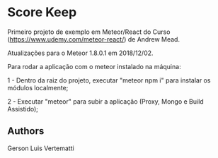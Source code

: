 # Score Keep

Primeiro projeto de exemplo em Meteor/React do Curso (https://www.udemy.com/meteor-react/) de Andrew Mead.

Atualizações para o Meteor 1.8.0.1 em 2018/12/02.

Para rodar a aplicação com o meteor instalado na máquina:

  1 - Dentro da raiz do projeto, executar "meteor npm i" para instalar os módulos localmente;
  
  2 - Executar "meteor" para subir a aplicação (Proxy, Mongo e Build Assistido);  

## Authors

Gerson Luis Vertematti
